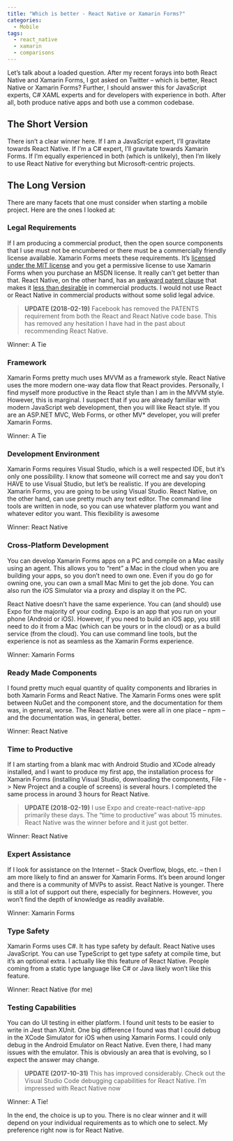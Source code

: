 ```yaml
---
title: "Which is better - React Native or Xamarin Forms?"
categories:
  - Mobile
tags:
  - react_native
  - xamarin
  - comparisons
---
```


Let’s talk about a loaded question.  After my recent forays into both React Native and Xamarin Forms, I got asked on Twitter – which is better, React Native or Xamarin Forms?  Further, I should answer this for JavaScript experts, C# XAML experts and for developers with experience in both.  After all, both produce native apps and both use a common codebase.

## The Short Version

There isn’t a clear winner here.  If I am a JavaScript expert, I’ll gravitate towards React Native.  If I’m a C# expert, I’ll gravitate towards Xamarin Forms.  If I’m equally experienced in both (which is unlikely), then I’m likely to use React Native for everything but Microsoft-centric projects.

## The Long Version

There are many facets that one must consider when starting a mobile project.  Here are the ones I looked at:

### Legal Requirements

If I am producing a commercial product, then the open source components that I use must not be encumbered or there must be a commercially friendly license available.  Xamarin Forms meets these requirements.  It’s [licensed under the MIT license](https://github.com/xamarin/Xamarin.Forms/blob/master/LICENSE) and you get a permissive license to use Xamarin Forms when you purchase an MSDN license.  It really can’t get better than that.  React Native, on the other hand, has an [awkward patent clause](https://github.com/facebook/react/blob/master/PATENTS) that makes it [less than desirable](https://shellmonger.com/2016/08/18/follow-up-to-why-im-leaving-react-behind/) in commercial products.  I would not use React or React Native in commercial products without some solid legal advice.

> **UPDATE (2018-02-19)** Facebook has removed the PATENTS requirement from both the React and React Native code base.  This has removed any hesitation I have had in the past about recommending React Native.

Winner: A Tie

### Framework

Xamarin Forms pretty much uses MVVM as a framework style.  React Native uses the more modern one-way data flow that React provides.  Personally, I find myself more productive in the React style than I am in the MVVM style.  However, this is marginal.  I suspect that if you are already familiar with modern JavaScript web development, then you will like React style.   If you are an ASP.NET MVC, Web Forms, or other MV* developer, you will prefer Xamarin Forms.

Winner: A Tie

### Development Environment

Xamarin Forms requires Visual Studio, which is a well respected IDE, but it’s only one possibility.  I know that someone will correct me and say you don’t HAVE to use Visual Studio, but let’s be realistic.  If you are developing Xamarin Forms, you are going to be using Visual Studio.  React Native, on the other hand, can use pretty much any text editor.  The command line tools are written in node, so you can use whatever platform you want and whatever editor you want.  This flexibility is awesome

Winner: React Native

### Cross-Platform Development

You can develop Xamarin Forms apps on a PC and compile on a Mac easily using an agent.  This allows you to “rent” a Mac in the cloud when you are building your apps, so you don’t need to own one.  Even if you do go for owning one, you can own a small Mac Mini to get the job done.  You can also run the iOS Simulator via a proxy and display it on the PC.

React Native doesn’t have the same experience.  You can (and should) use Expo for the majority of your coding.  Expo is an app that you run on your phone (Android or iOS).  However, if you need to build an iOS app, you still need to do it from a Mac (which can be yours or in the cloud) or as a build service (from the cloud).  You can use command line tools, but the experience is not as seamless as the Xamarin Forms experience.

Winner: Xamarin Forms

### Ready Made Components

I found pretty much equal quantity of quality components and libraries in both Xamarin Forms and React Native.  The Xamarin Forms ones were split between NuGet and the component store, and the documentation for them was, in general, worse.  The React Native ones were all in one place – npm – and the documentation was, in general, better.

Winner: React Native

### Time to Productive

If I am starting from a blank mac with Android Studio and XCode already installed, and I want to produce my first app, the installation process for Xamarin Forms (installing Visual Studio, downloading the components, File -> New Project and a couple of screens) is several hours.  I completed the same process in around 3 hours for React Native.

> **UPDATE (2018-02-19)** I use Expo and create-react-native-app primarily these days.  The “time to productive” was about 15 minutes.  React Native was the winner before and it just got better.

Winner: React Native

### Expert Assistance

If I look for assistance on the Internet – Stack Overflow, blogs, etc. – then I am more likely to find an answer for Xamarin Forms.  It’s been around longer and there is a community of MVPs to assist.  React Native is younger.  There is still a lot of support out there, especially for beginners.  However, you won’t find the depth of knowledge as readily available.

Winner: Xamarin Forms

### Type Safety

Xamarin Forms uses C#.  It has type safety by default.  React Native uses JavaScript.  You can use TypeScript to get type safety at compile time, but it’s an optional extra.  I actually like this feature of React Native.  People coming from a static type language like C# or Java likely won’t like this feature.

Winner: React Native (for me)

### Testing Capabilities

You can do UI testing in either platform.  I found unit tests to be easier to write in Jest than XUnit.    One big difference I found was that I could debug in the XCode Simulator for iOS when using Xamarin Forms.  I could only debug in the Android Emulator on React Native.  Even there, I had many issues with the emulator.  This is obviously an area that is evolving, so I expect the answer may change.

> **UPDATE (2017-10-31)** This has improved considerably.  Check out the Visual Studio Code debugging capabilities for React Native.    I’m impressed with React Native now

Winner: A Tie!

In the end, the choice is up to you.  There is no clear winner and it will depend on your individual requirements as to which one to select.  My preference right now is for React Native.
